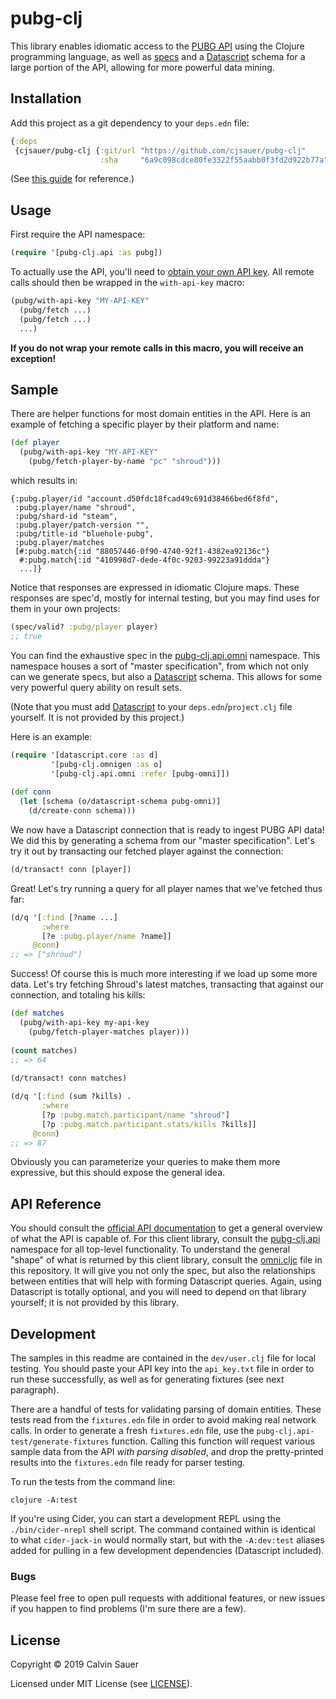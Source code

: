 # pubg-clj

This library enables idiomatic access to the [PUBG API][1] using the Clojure
programming language, as well as [specs][2] and a [Datascript][3] schema for
a large portion of the API, allowing for more powerful data mining.

## Installation

Add this project as a git dependency to your `deps.edn` file:

```Clojure
{:deps
 {cjsauer/pubg-clj {:git/url "https://github.com/cjsauer/pubg-clj"
                    :sha     "6a9c098cdce80fe3322f55aabb0f3fd2d922b77a"}}}
```

(See [this guide][4] for reference.)

## Usage

First require the API namespace:

```Clojure
(require '[pubg-clj.api :as pubg])
```

To actually use the API, you'll need to [obtain your own API key][1]. All
remote calls should then be wrapped in the `with-api-key` macro:

```Clojure
(pubg/with-api-key "MY-API-KEY"
  (pubg/fetch ...)
  (pubg/fetch ...)
  ...)
```

**If you do not wrap your remote calls in this macro, you will receive an
exception!**

## Sample

There are helper functions for most domain entities in the API. Here is an
example of fetching a specific player by their platform and name:

```Clojure
(def player
  (pubg/with-api-key "MY-API-KEY"
    (pubg/fetch-player-by-name "pc" "shroud")))
```

which results in:

```
{:pubg.player/id "account.d50fdc18fcad49c691d38466bed6f8fd",
 :pubg.player/name "shroud",
 :pubg/shard-id "steam",
 :pubg.player/patch-version "",
 :pubg/title-id "bluehole-pubg",
 :pubg.player/matches
 [#:pubg.match{:id "88057446-0f90-4740-92f1-4382ea92136c"}
  #:pubg.match{:id "410998d7-dede-4f0c-9203-99223a91ddda"}
  ...]}
```

Notice that responses are expressed in idiomatic Clojure maps. These responses
are spec'd, mostly for internal testing, but you may find uses for them in your
own projects:

```Clojure
(spec/valid? :pubg/player player)
;; true
```

You can find the exhaustive spec in the [pubg-clj.api.omni][5] namespace. This
namespace houses a sort of "master specification", from which not only can we
generate specs, but also a [Datascript][3] schema. This allows for some very
powerful query ability on result sets.

(Note that you must add [Datascript][3] to your `deps.edn`/`project.clj` file
yourself. It is not provided by this project.)

Here is an example:

```Clojure
(require '[datascript.core :as d]
         '[pubg-clj.omnigen :as o]
         '[pubg-clj.api.omni :refer [pubg-omni]])
         
(def conn
  (let [schema (o/datascript-schema pubg-omni)]
    (d/create-conn schema)))
```

We now have a Datascript connection that is ready to ingest PUBG API data!
We did this by generating a schema from our "master specification". Let's
try it out by transacting our fetched player against the connection:

```Clojure
(d/transact! conn [player])
```

Great! Let's try running a query for all player names that we've fetched
thus far:

```Clojure
(d/q '[:find [?name ...]
       :where
       [?e :pubg.player/name ?name]]
     @conn)
;; => ["shroud"]
```

Success! Of course this is much more interesting if we load up some more data.
Let's try fetching Shroud's latest matches, transacting that against our
connection, and totaling his kills:

```Clojure
(def matches
  (pubg/with-api-key my-api-key
    (pubg/fetch-player-matches player)))
    
(count matches)
;; => 64
    
(d/transact! conn matches)

(d/q '[:find (sum ?kills) .
       :where
       [?p :pubg.match.participant/name "shroud"]
       [?p :pubg.match.participant.stats/kills ?kills]]
     @conn)
;; => 87
```

Obviously you can parameterize your queries to make them more expressive,
but this should expose the general idea.

## API Reference

You should consult the [official API documentation][1] to get a general overview
of what the API is capable of. For this client library, consult the
[pubg-clj.api][6] namespace for all top-level functionality. To understand the
general "shape" of what is returned by this client library, consult the
[omni.cljc][5] file in this repository. It will give you not only the spec, but
also the relationships between entities that will help with forming Datascript
queries. Again, using Datascript is totally optional, and you will need to
depend on that library yourself; it is not provided by this library.

## Development

The samples in this readme are contained in the `dev/user.clj` file for local testing.
You should paste your API key into the `api_key.txt` file in order to run these
successfully, as well as for generating fixtures (see next paragraph).

There are a handful of tests for validating parsing of domain entities. These
tests read from the `fixtures.edn` file in order to avoid making real network
calls. In order to generate a fresh `fixtures.edn` file, use the
`pubg-clj.api-test/generate-fixtures` function. Calling this function will
request various sample data from the API _with parsing disabled_, and drop the
pretty-printed results into the `fixtures.edn` file ready for parser testing.

To run the tests from the command line:

```
clojure -A:test
```

If you're using Cider, you can start a development REPL using the
`./bin/cider-nrepl` shell script. The command contained within is identical to
what `cider-jack-in` would normally start, but with the `-A:dev:test` aliases
added for pulling in a few development dependencies (Datascript included).

### Bugs

Please feel free to open pull requests with additional features, or new issues
if you happen to find problems (I'm sure there are a few).

## License

Copyright © 2019 Calvin Sauer

Licensed under MIT License (see [LICENSE][7]).

[1]: https://developer.playbattlegrounds.com
[2]: https://clojure.org/guides/spec
[3]: https://github.com/tonsky/datascript
[4]: https://clojure.org/guides/deps_and_cli
[5]: ./src/pubg_clj/api/omni.cljc
[6]: ./src/pubg_clj/api.clj
[7]: ./LICENSE
